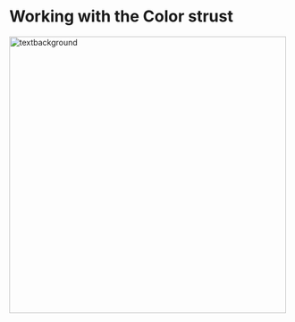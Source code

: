 # Working with the Color strust


<img width="495" alt="textbackground" src="https://user-images.githubusercontent.com/29441465/94731876-c19ffd00-0365-11eb-9fce-9ae3c0e47751.png">
